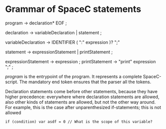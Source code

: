 # Grammar of SpaceC statements

program -> declaration* EOF ;

declaration -> variableDeclaration | statement ;

variableDeclaration -> IDENTIFIER ( ":" expression )? ";"

statement -> expressionStatement | printStatement ;

expressionStatement -> expression ; printStatement -> "print" expression ";" ;

_program_ is the entrypoint of the program. It represents a complete SpaceC-script. The mandatory
end token ensures that the parser all the tokens.

Declaration statements come before other statements, because they have higher precedence: everywhere
where declaration statements are allowed, also other kinds of statements are allowed, but not the
other way around. For example, this is the case after unparenthesized if-statements; this is not
allowed

```
if (condition) var asdf = 0 // What is the scope of this variable?
```